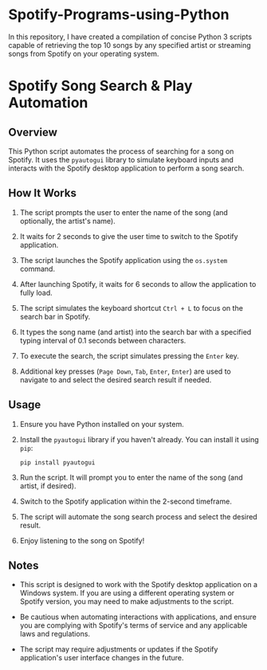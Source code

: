 # Spotify-Programs-using-Python

In this repository, I have created a compilation of concise Python 3 scripts capable of retrieving the top 10 songs by any specified artist or streaming songs from Spotify on your operating system.

# Spotify Song Search & Play Automation

## Overview

This Python script automates the process of searching for a song on Spotify. It uses the `pyautogui` library to simulate keyboard inputs and interacts with the Spotify desktop application to perform a song search.

## How It Works

1. The script prompts the user to enter the name of the song (and optionally, the artist's name).

2. It waits for 2 seconds to give the user time to switch to the Spotify application.

3. The script launches the Spotify application using the `os.system` command.

4. After launching Spotify, it waits for 6 seconds to allow the application to fully load.

5. The script simulates the keyboard shortcut `Ctrl + L` to focus on the search bar in Spotify.

6. It types the song name (and artist) into the search bar with a specified typing interval of 0.1 seconds between characters.

7. To execute the search, the script simulates pressing the `Enter` key.

8. Additional key presses (`Page Down`, `Tab`, `Enter`, `Enter`) are used to navigate to and select the desired search result if needed.

## Usage

1. Ensure you have Python installed on your system.

2. Install the `pyautogui` library if you haven't already. You can install it using `pip`:

   ```
   pip install pyautogui
   ```

3. Run the script. It will prompt you to enter the name of the song (and artist, if desired).

4. Switch to the Spotify application within the 2-second timeframe.

5. The script will automate the song search process and select the desired result.

6. Enjoy listening to the song on Spotify!

## Notes

- This script is designed to work with the Spotify desktop application on a Windows system. If you are using a different operating system or Spotify version, you may need to make adjustments to the script.

- Be cautious when automating interactions with applications, and ensure you are complying with Spotify's terms of service and any applicable laws and regulations.

- The script may require adjustments or updates if the Spotify application's user interface changes in the future.
